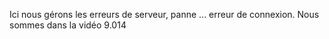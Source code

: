 Ici nous gérons les erreurs de serveur, panne ... erreur de connexion. Nous sommes dans la vidéo 9.014
